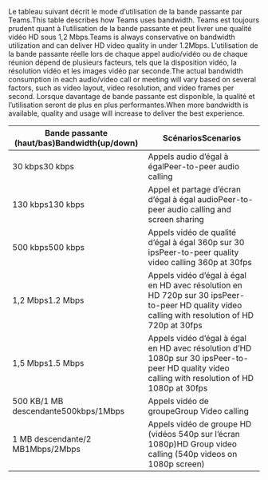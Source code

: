 <span data-ttu-id="2dd4d-101">Le tableau suivant décrit le mode d’utilisation de la bande passante par Teams.</span><span class="sxs-lookup"><span data-stu-id="2dd4d-101">This table describes how Teams uses bandwidth.</span></span> <span data-ttu-id="2dd4d-102">Teams est toujours prudent quant à l’utilisation de la bande passante et peut livrer une qualité vidéo HD sous 1,2 Mbps.</span><span class="sxs-lookup"><span data-stu-id="2dd4d-102">Teams is always conservative on bandwidth utilization and can deliver HD video quality in under 1.2Mbps.</span></span> <span data-ttu-id="2dd4d-103">L’utilisation de la bande passante réelle lors de chaque appel audio/vidéo ou de chaque réunion dépend de plusieurs facteurs, tels que la disposition vidéo, la résolution vidéo et les images vidéo par seconde.</span><span class="sxs-lookup"><span data-stu-id="2dd4d-103">The actual bandwidth consumption in each audio/video call or meeting will vary based on several factors, such as video layout, video resolution, and video frames per second.</span></span> <span data-ttu-id="2dd4d-104">Lorsque davantage de bande passante est disponible, la qualité et l’utilisation seront de plus en plus performantes.</span><span class="sxs-lookup"><span data-stu-id="2dd4d-104">When more bandwidth is available, quality and usage will increase to deliver the best experience.</span></span>


|<span data-ttu-id="2dd4d-105">Bande passante (haut/bas)</span><span class="sxs-lookup"><span data-stu-id="2dd4d-105">Bandwidth(up/down)</span></span> |<span data-ttu-id="2dd4d-106">Scénarios</span><span class="sxs-lookup"><span data-stu-id="2dd4d-106">Scenarios</span></span> |
|---|---|
|<span data-ttu-id="2dd4d-107">30 kbps</span><span class="sxs-lookup"><span data-stu-id="2dd4d-107">30 kbps</span></span> |<span data-ttu-id="2dd4d-108">Appels audio d’égal à égal</span><span class="sxs-lookup"><span data-stu-id="2dd4d-108">Peer-to-peer audio calling</span></span> |
|<span data-ttu-id="2dd4d-109">130 kbps</span><span class="sxs-lookup"><span data-stu-id="2dd4d-109">130 kbps</span></span> |<span data-ttu-id="2dd4d-110">Appel et partage d’écran d’égal à égal audio</span><span class="sxs-lookup"><span data-stu-id="2dd4d-110">Peer-to-peer audio calling and screen sharing</span></span> |
|<span data-ttu-id="2dd4d-111">500 kbps</span><span class="sxs-lookup"><span data-stu-id="2dd4d-111">500 kbps</span></span> |<span data-ttu-id="2dd4d-112">Appels vidéo de qualité d’égal à égal 360p sur 30 ips</span><span class="sxs-lookup"><span data-stu-id="2dd4d-112">Peer-to-peer quality video calling 360p at 30fps</span></span> |
|<span data-ttu-id="2dd4d-113">1,2 Mbps</span><span class="sxs-lookup"><span data-stu-id="2dd4d-113">1.2 Mbps</span></span> |<span data-ttu-id="2dd4d-114">Appels vidéo d’égal à égal en HD avec résolution en HD 720p sur 30 ips</span><span class="sxs-lookup"><span data-stu-id="2dd4d-114">Peer-to-peer HD quality video calling with resolution of HD 720p at 30fps</span></span> |
|<span data-ttu-id="2dd4d-115">1,5 Mbps</span><span class="sxs-lookup"><span data-stu-id="2dd4d-115">1.5 Mbps</span></span> |<span data-ttu-id="2dd4d-116">Appels vidéo d’égal à égal en HD avec résolution d’HD 1080p sur 30 ips</span><span class="sxs-lookup"><span data-stu-id="2dd4d-116">Peer-to-peer HD quality video calling with resolution of HD 1080p at 30fps</span></span> |
|<span data-ttu-id="2dd4d-117">500 KB/1 MB descendante</span><span class="sxs-lookup"><span data-stu-id="2dd4d-117">500kbps/1Mbps</span></span> |<span data-ttu-id="2dd4d-118">Appels vidéo de groupe</span><span class="sxs-lookup"><span data-stu-id="2dd4d-118">Group Video calling</span></span> |
|<span data-ttu-id="2dd4d-119">1 MB descendante/2 MB</span><span class="sxs-lookup"><span data-stu-id="2dd4d-119">1Mbps/2Mbps</span></span> |<span data-ttu-id="2dd4d-120">Appels vidéo de groupe HD (vidéos 540p sur l’écran 1080p)</span><span class="sxs-lookup"><span data-stu-id="2dd4d-120">HD Group video calling (540p videos on 1080p screen)</span></span> |

